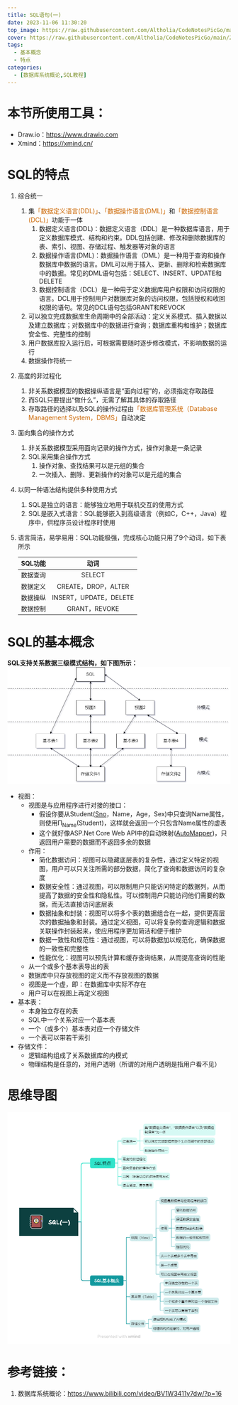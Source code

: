 ```yaml
---
title: SQL语句(一)
date: 2023-11-06 11:30:20
top_image: https://raw.githubusercontent.com/Altholia/CodeNotesPicGo/main/202311052004558.jpeg
cover: https://raw.githubusercontent.com/Altholia/CodeNotesPicGo/main/202311052004558.jpeg
tags:
  - 基本概念
  - 特点
categories:
  - [数据库系统概论,SQL教程]
---
```

# 本节所使用工具：
- Draw.io：https://www.drawio.com
- Xmind：https://xmind.cn/
# SQL的特点
1. 综合统一
   1. 集<font color = "CC6600">「数据定义语言(DDL)」</font>、<font color = "CC6600">「数据操作语言(DML)」</font>和<font color = "CC6600">「数据控制语言(DCL)」</font>功能于一体
	   1. 数据定义语言(DDL)：数据定义语言（DDL）是一种数据库语言，用于定义数据库模式、结构和约束。DDL包括创建、修改和删除数据库的表、索引、视图、存储过程、触发器等对象的语言
	   2. 数据操作语言(DML)：数据操作语言（DML）是一种用于查询和操作数据库中数据的语言。DML可以用于插入、更新、删除和检索数据库中的数据。常见的DML语句包括：SELECT、INSERT、UPDATE和DELETE
	   3. 数据控制语言（DCL）是一种用于定义数据库用户权限和访问权限的语言。DCL用于控制用户对数据库对象的访问权限，包括授权和收回权限的语句。常见的DCL语句包括GRANT和REVOCK
   2. 可以独立完成数据库生命周期中的全部活动：定义关系模式、插入数据以及建立数据库；对数据库中的数据进行查询；数据库重构和维护；数据库安全性、完整性的控制
   3. 用户数据库投入运行后，可根据需要随时逐步修改模式，不影响数据的运行
   4. 数据操作符统一
2. 高度的非过程化
   1. 非关系数据模型的数据操纵语言是“面向过程”的，必须指定存取路径
   2. 而SQL只要提出“做什么”，无需了解其具体的存取路径
   3. 存取路径的选择以及SQL的操作过程由<font color = "CC6600">「数据库管理系统（Database Management System，DBMS」</font>自动决定
3. 面向集合的操作方式
   1. 非关系数据模型采用面向记录的操作方式，操作对象是一条记录
   2. SQL采用集合操作方式
      1. 操作对象、查找结果可以是元组的集合
      2. 一次插入、删除、更新操作的对象可以是元组的集合
4. 以同一种语法结构提供多种使用方式
   1. SQL是独立的语言：能够独立地用于联机交互的使用方式
   2. SQL是嵌入式语言：SQL能够嵌入到高级语言（例如C，C++，Java）程序中，供程序员设计程序时使用
5. 语言简洁，易学易用：SQL功能极强，完成核心功能只用了9个动词，如下表所示

   | SQL功能  |          动词          |
   | :------: | :--------------------: |
   | 数据查询 |         SELECT         |
   | 数据定义 |  CREATE，DROP，ALTER   |
   | 数据操纵 | INSERT，UPDATE，DELETE |
   | 数据控制 |     GRANT，REVOKE      |
# SQL的基本概念
<strong>SQL支持关系数据三级模式结构，如下图所示：</strong>
![SQL与三级模式](https://raw.githubusercontent.com/Altholia/CodeNotesPicGo/main/202311061025491.png)
- 视图：
  - 视图是与应用程序进行对接的接口：
    - 假设你要从Student(<u>Sno</u>，Name，Age，Sex)中只查询Name属性，则使用Π<sub>Name</sub>(Student)，这样就会返回一个只包含Name属性的虚表
    - 这个就好像ASP.Net Core Web API中的自动映射([AutoMapper](https://www.nuget.org/packages/automapper/))，只返回用户需要的数据而不返回多余的数据
  - 作用：
    - 简化数据访问：视图可以隐藏底层表的复杂性，通过定义特定的视图，用户可以只关注所需的部分数据，简化了查询和数据访问的复杂度
    - 数据安全性：通过视图，可以限制用户只能访问特定的数据列，从而提高了数据的安全性和隐私性。可以控制用户只能访问他们需要的数据，而无法直接访问底层表
    - 数据抽象和封装：视图可以将多个表的数据组合在一起，提供更高层次的数据抽象和封装。通过定义视图，可以将复杂的查询逻辑和数据关联操作封装起来，使应用程序更加简洁和便于维护
    - 数据一致性和规范性：通过视图，可以将数据加以规范化，确保数据的一致性和完整性
    - 性能优化：视图可以预先计算和缓存查询结果，从而提高查询的性能
  - 从一个或多个基本表导出的表
  - 数据库中只存放视图的定义而不存放视图的数据
  - 视图是一个虚，即：在数据库中实际不存在
  - 用户可以在视图上再定义视图
- 基本表：
  - 本身独立存在的表
  - SQL中一个关系对应一个基本表
  - 一个（或多个）基本表对应一个存储文件
  - 一个表可以带若干索引
- 存储文件：
  - 逻辑结构组成了关系数据库的内模式
  - 物理结构是任意的，对用户透明（所谓的对用户透明是指用户看不见）
# 思维导图

![SQL(一)](https://raw.githubusercontent.com/Altholia/CodeNotesPicGo/main/202311061144484.png)
# 参考链接：
1. 数据库系统概论：https://www.bilibili.com/video/BV1W3411y7dw/?p=16